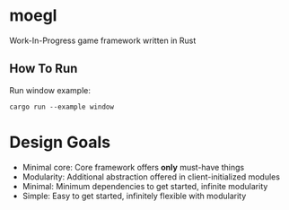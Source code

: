 # moegl

Work-In-Progress game framework written in Rust

## How To Run

Run window example:
```shell
cargo run --example window
```

# Design Goals
- Minimal core: Core framework offers **only** must-have things 
- Modularity: Additional abstraction offered in client-initialized modules
- Minimal: Minimum dependencies to get started, infinite modularity
- Simple: Easy to get started, infinitely flexible with modularity
